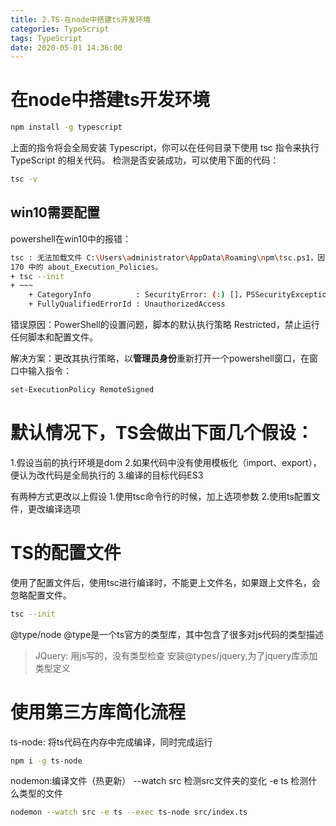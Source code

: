 ```yaml
---
title: 2.TS-在node中搭建ts开发环境
categories: TypeScript
tags: TypeScript
date: 2020-05-01 14:36:00
---
```


# 在node中搭建ts开发环境
```bash
npm install -g typescript
```
上面的指令将会全局安装 Typescript，你可以在任何目录下使用 tsc 指令来执行 TypeScript 的相关代码。
检测是否安装成功，可以使用下面的代码：
```bash
tsc -v
```
## win10需要配置
powershell在win10中的报错：
```bash
tsc : 无法加载文件 C:\Users\administrator\AppData\Roaming\npm\tsc.ps1，因为在此系统上禁止运行脚本。有关详细信息，请参阅 https:/go.microsoft.com/fwlink/?LinkID=135 
170 中的 about_Execution_Policies。
+ tsc --init
+ ~~~
    + CategoryInfo          : SecurityError: (:) []，PSSecurityException
    + FullyQualifiedErrorId : UnauthorizedAccess
```
错误原因：PowerShell的设置问题，脚本的默认执行策略 Restricted，禁止运行任何脚本和配置文件。

解决方案：更改其执行策略，以**管理员身份**重新打开一个powershell窗口，在窗口中输入指令：
```bash
set-ExecutionPolicy RemoteSigned
```

# 默认情况下，TS会做出下面几个假设：
1.假设当前的执行环境是dom
2.如果代码中没有使用模板化（import、export），便认为改代码是全局执行的
3.编译的目标代码ES3

有两种方式更改以上假设
1.使用tsc命令行的时候，加上选项参数
2.使用ts配置文件，更改编译选项 

# TS的配置文件
使用了配置文件后，使用tsc进行编译时，不能更上文件名，如果跟上文件名，会忽略配置文件。
```bash
tsc --init
```
@type/node
@type是一个ts官方的类型库，其中包含了很多对js代码的类型描述

>JQuery: 用js写的，没有类型检查
>安装@types/jquery,为了jquery库添加类型定义

# 使用第三方库简化流程
ts-node: 将ts代码在内存中完成编译，同时完成运行
```bash
npm i -g ts-node
```
nodemon:编译文件（热更新）
--watch src 检测src文件夹的变化
-e ts 检测什么类型的文件
```bash
nodemon --watch src -e ts --exec ts-node src/index.ts
```

